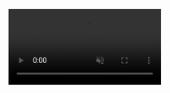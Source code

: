 <video src="https://user-images.githubusercontent.com/72516854/222273063-25c36520-a2fc-46fb-a15b-cafd5285a07b.mp4" autoplay loop muted></video>





